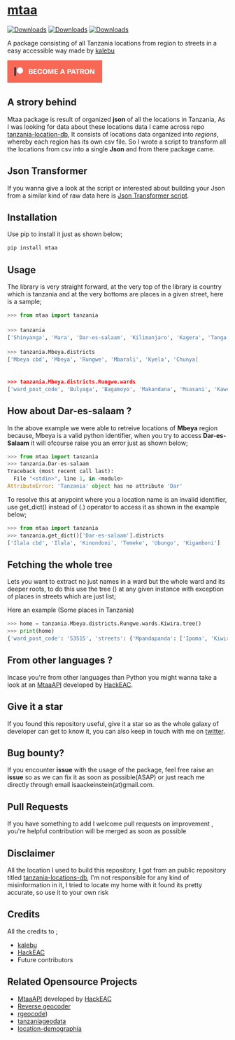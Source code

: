 # [mtaa](https://pypi.org/project/mtaa)

[![Downloads](https://pepy.tech/badge/mtaa)](https://pepy.tech/project/mtaa)
[![Downloads](https://pepy.tech/badge/mtaa/month)](https://pepy.tech/project/mtaa)
[![Downloads](https://pepy.tech/badge/mtaa/week)](https://pepy.tech/project/mtaa)

A package consisting of all Tanzania locations from region to streets in a easy accessible way made by [kalebu](https://github.com/kalebu)

[![Become a patron](pictures/become_a_patron_button.png)](https://www.patreon.com/kalebujordan)

## A strory behind

Mtaa package is result of organized **json** of all the locations in Tanzania, As I was looking for data about these locations data I came across repo [tanzania-location-db](https://github.com/HackEAC/tanzania-locations-db), It consists of locations data organized into *regions*, whereby each region has its own csv file. So I wrote a script to transform all the locations from csv into a single **Json** and from there package came.

## Json Transformer

If you wanna give a look at the script or interested about building your Json from a similar kind of raw data here is [Json Transformer script](https://github.com/Kalebu/mtaa/blob/main/json_transformer.py). 

## Installation

Use pip to install it just as shown below;

```bash
pip install mtaa
```

## Usage 

The library is very straight forward, at the very top of the library is country which is tanzania and at the very bottoms are places in a given street, here is a sample;

```python
>>> from mtaa import tanzania

>>> tanzania
['Shinyanga', 'Mara', 'Dar-es-salaam', 'Kilimanjaro', 'Kagera', 'Tanga', 'Mwanza', 'Tabora', 'Kigoma', 'Pwani', 'Ruvuma', 'Mtwara', 'Morogoro', 'Rukwa', 'Katavi', 'Simiyu', 'Geita', 'Arusha', 'Iringa', 'Mbeya', 'Njombe', 'Manyara', 'Lindi', 'Singida', 'Songwe', 'Dodoma']

>>> tanzania.Mbeya.districts
['Mbeya cbd', 'Mbeya', 'Rungwe', 'Mbarali', 'Kyela', 'Chunya]
 
 
>>> tanzania.Mbeya.districts.Rungwe.wards
['ward_post_code', 'Bulyaga', 'Bagamoyo', 'Makandana', 'Msasani', 'Kawetele', 'Itagata', 'Ibigi', 'Kyimo', 'Suma', 'Masoko', 'Mpuguso', 'Malindo', 'Lufingo', 'Kiwira', 'Nkunga', 'Ikuti', 'Kisondela', 'Ilima', 'Bujela', 'Masukulu', 'Kisiba', 'Kabula', 'Lupata', 'Kambasegela', 'Kisegese', 'Itete', 'Lufilyo', 'Lwangwa', 'Mpombo', 'Isange', 'Kandete', 'Luteba', 'Isongole', 'Kinyala', 'Matwebe', 'Masebe', 'Swaya', 'Iponjola', 'Lupepo', 'Ndanto', 'Ntaba', 'Mpata']

```

## How about Dar-es-salaam ?

In the above example we were able to retreive locations of **Mbeya** region because, Mbeya is a valid python identifier, when you try to access **Dar-es-Salaam** it will ofcourse raise you an error just as shown below;

```python
>>> from mtaa import tanzania
>>> tanzania.Dar-es-salaam
Traceback (most recent call last):
  File "<stdin>", line 1, in <module>
AttributeError: 'Tanzania' object has no attribute 'Dar'
```

To resolve this at anypoint where you a location name is an invalid identifier, use get_dict() instead of (.) operator to access it as shown in the example below;

```python
>>> from mtaa import tanzania 
>>> tanzania.get_dict()['Dar-es-salaam'].districts
['Ilala cbd', 'Ilala', 'Kinondoni', 'Temeke', 'Ubungo', 'Kigamboni']
```

## Fetching the whole tree

Lets you want to extract no just names in a ward but the whole ward and its deeper roots, to do this use the tree () at any given instance with exception of places in streets which are just list;

Here an example (Some places in Tanzania)

```python
>>> home = tanzania.Mbeya.districts.Rungwe.wards.Kiwira.tree()
>>> print(home)
{'ward_post_code': '53515', 'streets': {'Mpandapanda': ['Ipoma', 'Kiwira kati', 'Mpandapanda', 'Ilongoboto', 'Isange'], 'Kikota': ['Lukwego', 'Lubwe', "Kang'eng'e", 'Ilamba', 'Kikota', 'Ipande'], 'Ibula': ['Kibumbe', 'Ibula', 'Kanyegele', 'Sanu - salala kalongo', 'Katela'], 'Ilundo': ['Bujinga', 'Ibagha a', 'Buswema', 'Ibagha b', 'Kanyambala', 'Lusungo'], 'Ilolo': ['Ibigi', 'Ilolo', 'Itekele', 'Masebe', 'Masugwa', 'Kisungu']}}

```

## From other languages ?

Incase you're from other languages than Python you might wanna take a look at an [MtaaAPI](https://github.com/HackEAC/mtaaAPI) developed by [HackEAC](https://github.com/HackEAC). 

## Give it a star

If you found this repository useful, give it a star so as the whole galaxy of developer can get to know it, you can also keep in touch with me on [twitter](https://twitter.com/j_kalebu).

## Bug bounty?

If you encounter **issue** with the usage of the package, feel free raise an **issue** so as 
we can fix it as soon as possible(ASAP) or just reach me directly through email isaackeinstein(at)gmail.com.

## Pull Requests

If you have something to add I welcome pull requests on improvement , you're helpful contribution will be merged as soon as possible

## Disclaimer

All the location I used to build this repository, I got from an public repository titled [tanzania-locations-db](https://github.com/HackEAC/tanzania-locations-db), I'm not responsible for any kind of misinformation in it, I tried to locate my home with it found its pretty accurate, so use it to your own risk

## Credits

All the credits to ;

- [kalebu](github.com/kalebu)
- [HackEAC](https://github.com/HackEAC/tanzania-locations-db)
- Future contributors

## Related Opensource Projects

- [MtaaAPI](https://github.com/HackEAC/mtaaAPI) developed by [HackEAC](https://github.com/HackEAC)
- [Reverse geocoder](https://github.com/Kalebu/reverse-geocoder)
- [rgeocode](https://github.com/bentesha/rgeocode))
- [tanzaniageodata](https://github.com/Kijacode/tanzaniageodata)
- [location-demographia](https://github.com/dbrax/location-demographia)